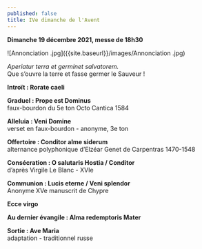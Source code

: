 ```yaml
---
published: false
title: IVe dimanche de l'Avent
---
```

**Dimanche 19 décembre 2021, messe de 18h30**

![Annonciation .jpg]({{site.baseurl}}/images/Annonciation .jpg)

*Aperiatur terra et germinet salvatorem.*  
Que s’ouvre la terre et fasse germer le Sauveur !

**Introït : Rorate caeli**

**Graduel : Prope est Dominus**  
faux-bourdon du 5e ton Octo Cantica 1584

**Alleluia : Veni Domine**  
verset en faux-bourdon - anonyme, 3e ton

**Offertoire : Conditor alme siderum**  
alternance polyphonique d’Elzéar Genet de Carpentras 1470-1548

**Consécration : O salutaris Hostia / Conditor**  
d’après Virgile Le Blanc - XVIe

**Communion : Lucis eterne / Veni splendor**  
Anonyme XVe manuscrit de Chypre

**Ecce virgo**

**Au dernier évangile : Alma redemptoris Mater**

**Sortie : Ave Maria**  
adaptation - traditionnel russe